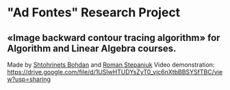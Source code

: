 # "Ad Fontes" Research Project
## «Image backward contour tracing algorithm» for Algorithm and Linear Algebra courses.

Made by [Shtohrinets Bohdan](https://github.com/Bodi44) and [Roman Stepaniuk](https://github.com/st-rom)
Video demonstration: https://drive.google.com/file/d/1USlwHTUDYsZyT0_vic6nXtbBBSYSfTBC/view?usp=sharing
